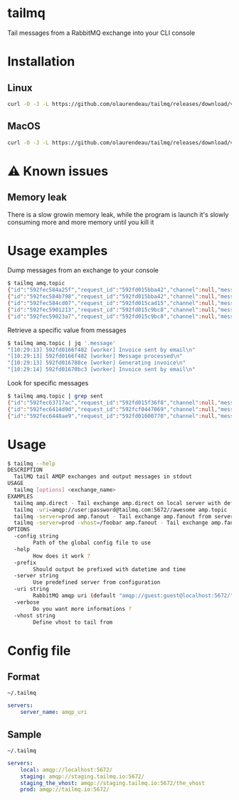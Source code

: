 # tailmq
Tail messages from a RabbitMQ exchange into your CLI console

# Installation

## Linux

```bash
curl -O -J -L https://github.com/olaurendeau/tailmq/releases/download/v1.1.0/tailmq-linux-amd64 && mv tailmq-linux-amd64 /usr/local/bin/tailmq && chmod +x /usr/local/bin/tailmq
```

## MacOS

```bash
curl -O -J -L https://github.com/olaurendeau/tailmq/releases/download/v1.1.0/tailmq-darwin-amd64 && mv tailmq-darwin-amd64 /usr/local/bin/tailmq && chmod +x /usr/local/bin/tailmq
```

# ⚠️ Known issues

## Memory leak

There is a slow growin memory leak, while the program is launch it's slowly consuming more and more memory until you kill it

# Usage examples

Dump messages from an exchange to your console

```bash
$ tailmq amq.topic
{"id":"592fec584a25f","request_id":"592fd015bba42","channel":null,"message":"[10:28:40] 592fd015bba42 [worker] Invoice sent by email\n"}
{"id":"592fec584b798","request_id":"592fd015bba42","channel":null,"message":"[10:28:40] 592fd015bba42 [worker] Message processed\n"}
{"id":"592fec584cd07","request_id":"592fd015cad15","channel":null,"message":"[10:28:40] 592fd015cad15 [worker] Generating invoice\n"}
{"id":"592fec5901213","request_id":"592fd015c9bc8","channel":null,"message":"[10:28:41] 592fd015c9bc8 [worker] Invoice sent by email\n"}
{"id":"592fec59023a7","request_id":"592fd015c9bc8","channel":null,"message":"[10:28:41] 592fd015c9bc8 [worker] Message processed\n"}
```

Retrieve a specific value from messages

```bash
$ tailmq amq.topic | jq '.message'
"[10:29:13] 592fd0166f482 [worker] Invoice sent by email\n"
"[10:29:13] 592fd0166f482 [worker] Message processed\n"
"[10:29:13] 592fd016780ce [worker] Generating invoice\n"
"[10:29:14] 592fd01670bc3 [worker] Invoice sent by email\n"
```

Look for specific messages

```bash
$ tailmq amq.topic | grep sent
{"id":"592fec63717ac","request_id":"592fd015f36f8","channel":null,"message":"[10:28:51] 592fd015f36f8 [worker] Invoice sent by email\n"}
{"id":"592fec6414d9d","request_id":"592fcf0447069","channel":null,"message":"[10:28:52] 592fcf0447069 [worker] Invoice sent by email\n"}
{"id":"592fec6448ae9","request_id":"592fd01600770","channel":null,"message":"[10:28:52] 592fd01600770 [worker] Invoice sent by email\n"}
```

# Usage

```bash
$ tailmq --help
DESCRIPTION
  TailMQ tail AMQP exchanges and output messages in stdout
USAGE
  tailmq [options] <exchange_name>
EXAMPLES
  tailmq amp.direct - Tail exchange amp.direct on local server with default access
  tailmq -uri=amqp://user:password@tailmq.com:5672//awesome amp.topic - Tail exchange amp.topic from server tailmq.com in vhost /awesome
  tailmq -server=prod amp.fanout - Tail exchange amp.fanout from server prod configured in file ~/.tailmq
  tailmq -server=prod -vhost=/foobar amp.fanout - Tail exchange amp.fanout from server prod configured in file ~/.tailmq but use vhost /foobar
OPTIONS
  -config string
    	Path of the global config file to use
  -help
    	How does it work ?
  -prefix
    	Should output be prefixed with datetime and time
  -server string
    	Use predefined server from configuration
  -uri string
    	RabbitMQ amqp uri (default "amqp://guest:guest@localhost:5672/")
  -verbose
    	Do you want more informations ?
  -vhost string
    	Define vhost to tail from
```

# Config file

## Format

`~/.tailmq`
```yaml
servers:
    server_name: amqp_uri    
```

## Sample

`~/.tailmq`
```yaml
servers:
    local: amqp://localhost:5672/
    staging: amqp://staging.tailmq.io:5672/
    staging_the_vhost: amqp://staging.tailmq.io:5672/the_vhost
    prod: amqp://tailmq.io:5672/
```
